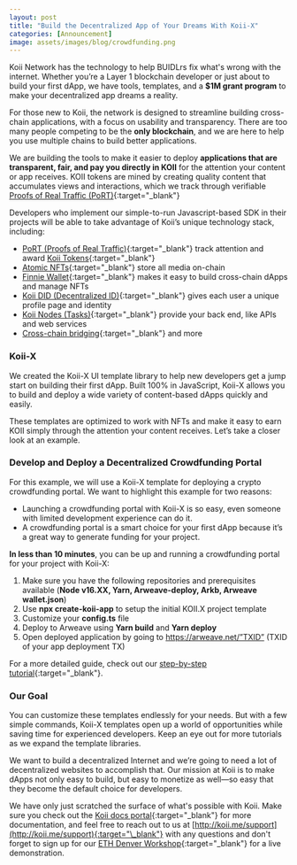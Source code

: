 ```yaml
---
layout: post
title: "Build the Decentralized App of Your Dreams With Koii-X"
categories: [Announcement]
image: assets/images/blog/crowdfunding.png
---
```


Koii Network has the technology to help BUIDLrs fix what's wrong with the internet. Whether you’re a Layer 1 blockchain developer or just about to build your first dApp, we have tools, templates, and a **$1M grant program** to make your decentralized app dreams a reality.

For those new to Koii, the network is designed to streamline building cross-chain applications, with a focus on usability and transparency. There are too many people competing to be the **only blockchain**, and we are here to help you use multiple chains to build better applications.

We are building the tools to make it easier to deploy **applications that are transparent, fair, and pay you directly in KOII** for the attention your content or app receives. KOII tokens are mined by creating quality content that accumulates views and interactions, which we track through verifiable [Proofs of Real Traffic (PoRT)](https://koii.network/proofs-of-real-traffic.pdf){:target="\_blank"}

Developers who implement our simple-to-run Javascript-based SDK in their projects will be able to take advantage of Koii’s unique technology stack, including:

- [PoRT (Proofs of Real Traffic)](https://koii.network/proofs-of-real-traffic.pdf){:target="\_blank"} track attention and award [Koii Tokens](https://blog.koii.network/What-Is-The-Attention_Economy/){:target="\_blank"}
- [Atomic NFTs](https://atomicnft.com){:target="\_blank"} store all media on-chain
- [Finnie Wallet](https://github.com/koii-network/Finnie.site){:target="\_blank"} makes it easy to build cross-chain dApps and manage NFTs
- [Koii DID (Decentralized ID)](https://blog.koii.network/DID/){:target="\_blank"} gives each user a unique profile page and identity
- [Koii Nodes (Tasks)](https://koii.network/earn/everyone){:target="\_blank"} provide your back end, like APIs and web services
- [Cross-chain bridging](https://blog.koii.network/Ethereum-to-Koii/){:target="\_blank"} and more

### Koii-X

We created the Koii-X UI template library to help new developers get a jump start on building their first dApp. Built 100% in JavaScript, Koii-X allows you to build and deploy a wide variety of content-based dApps quickly and easily.

These templates are optimized to work with NFTs and make it easy to earn KOII simply through the attention your content receives. Let’s take a closer look at an example.

### Develop and Deploy a Decentralized Crowdfunding Portal

For this example, we will use a Koii-X template for deploying a crypto crowdfunding portal. We want to highlight this example for two reasons:

- Launching a crowdfunding portal with Koii-X is so easy, even someone with limited development experience can do it.
- A crowdfunding portal is a smart choice for your first dApp because it’s a great way to generate funding for your project.

**In less than 10 minutes**, you can be up and running a crowdfunding portal for your project with Koii-X:

1. Make sure you have the following repositories and prerequisites available (**Node v16.XX, Yarn, Arweave-deploy, Arkb, Arweave wallet.json**)
2. Use **npx create-koii-app** to setup the initial KOII.X project template
3. Customize your **config.ts** file
4. Deploy to Arweave using **Yarn build** and **Yarn deploy**
5. Open deployed application by going to https://arweave.net/”TXID” (TXID of your app deployment TX)

For a more detailed guide, check out our [step-by-step tutorial](https://koii.me/crowdfund){:target="\_blank"}.

### Our Goal

You can customize these templates endlessly for your needs. But with a few simple commands, Koii-X templates open up a world of opportunities while saving time for experienced developers. Keep an eye out for more tutorials as we expand the template libraries.

We want to build a decentralized Internet and we’re going to need a lot of decentralized websites to accomplish that. Our mission at Koii is to make dApps not only easy to build, but easy to monetize as well—so easy that they become the default choice for developers.

We have only just scratched the surface of what's possible with Koii. Make sure you check out the [Koii docs portal](http://koii.me/dev_docs){:target="\_blank"} for more documentation, and feel free to reach out to us at [http://koii.me/support](http://koii.me/support){:target="\_blank"} with any questions and don't forget to sign up for our [ETH Denver Workshop](https://koii.me/ETHDenWorkshop){:target="\_blank"} for a live demonstration.
